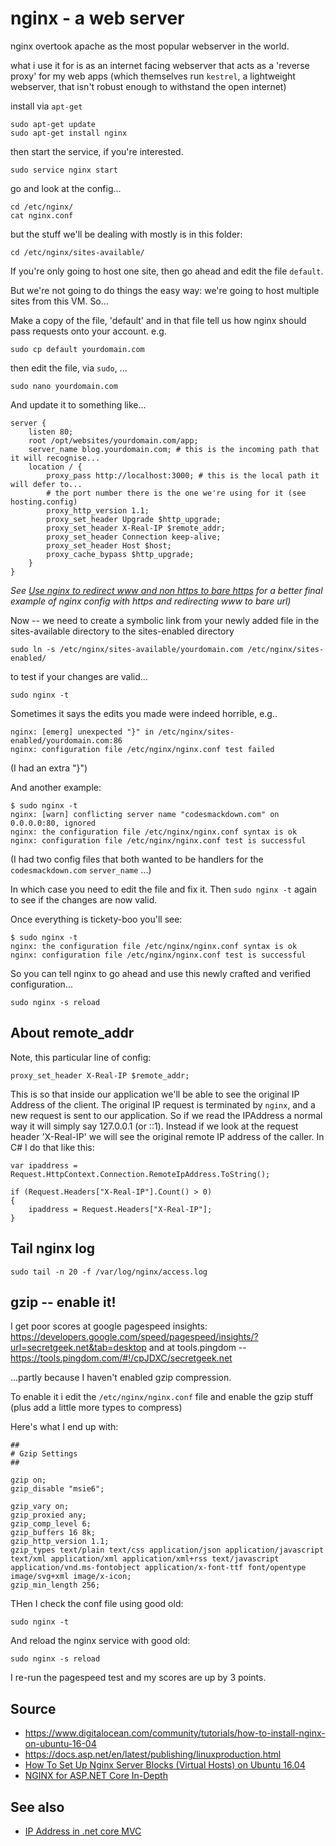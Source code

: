 # nginx - a web server

nginx overtook apache as the most popular webserver in the world.

what i use it for is as an internet facing webserver that acts as a 'reverse proxy' for my web apps (which themselves run `kestrel`, a lightweight webserver, that isn't robust enough to withstand the open internet)

install via `apt-get`

    sudo apt-get update
    sudo apt-get install nginx

then start the service, if you're interested.

    sudo service nginx start

go and look at the config...

    cd /etc/nginx/
    cat nginx.conf

but the stuff we'll be dealing with mostly is in this folder:

    cd /etc/nginx/sites-available/

If you're only going to host one site, then go ahead and edit the file `default`.

But we're not going to do things the easy way: we're going to host multiple sites from this VM. So...

Make a copy of the file, 'default' and in that file tell us how nginx should pass requests onto your account.
e.g.

    sudo cp default yourdomain.com

then edit the file, via `sudo`, ...

    sudo nano yourdomain.com


And update it to something like...

    server {
        listen 80;
        root /opt/websites/yourdomain.com/app;
        server_name blog.yourdomain.com; # this is the incoming path that it will recognise...
        location / {
            proxy_pass http://localhost:3000; # this is the local path it will defer to...
            # the port number there is the one we're using for it (see hosting.config)
            proxy_http_version 1.1;
            proxy_set_header Upgrade $http_upgrade;
            proxy_set_header X-Real-IP $remote_addr;
            proxy_set_header Connection keep-alive;
            proxy_set_header Host $host;
            proxy_cache_bypass $http_upgrade;
        }
    }

*See [Use nginx to redirect www and non https to bare https](redirect_www_https.md) for a better final example of nginx config with https and redirecting www to bare url)*


Now -- we need to create a symbolic link from your newly added file in the sites-available directory to the sites-enabled directory

    sudo ln -s /etc/nginx/sites-available/yourdomain.com /etc/nginx/sites-enabled/

to test if your changes are valid...

    sudo nginx -t

Sometimes it says the edits you made were indeed horrible, e.g..

    nginx: [emerg] unexpected "}" in /etc/nginx/sites-enabled/yourdomain.com:86
    nginx: configuration file /etc/nginx/nginx.conf test failed

(I had an extra "}")
	
And another example:

	$ sudo nginx -t
	nginx: [warn] conflicting server name "codesmackdown.com" on 0.0.0.0:80, ignored
	nginx: the configuration file /etc/nginx/nginx.conf syntax is ok
	nginx: configuration file /etc/nginx/nginx.conf test is successful	

(I had two config files that both wanted to be handlers for the `codesmackdown.com` `server_name` ...)	

In which case you need to edit the file and fix it. Then `sudo nginx -t` again to see if the changes are now valid.

Once everything is tickety-boo you'll see:

    $ sudo nginx -t
    nginx: the configuration file /etc/nginx/nginx.conf syntax is ok
    nginx: configuration file /etc/nginx/nginx.conf test is successful

So you can tell nginx to go ahead and use this newly crafted and verified configuration...

    sudo nginx -s reload


## About remote_addr

Note, this particular line of config:

    proxy_set_header X-Real-IP $remote_addr;

This is so that inside our application we'll be able to see the original IP Address of the client. The original IP request is terminated by `nginx`, and a new request is sent to our application. So if we read the IPAddress a normal way it will simply say 127.0.0.1 (or ::1). Instead if we look at the request header 'X-Real-IP' we will see the original remote IP address of the caller. In C# I do that like this:


    var ipaddress = Request.HttpContext.Connection.RemoteIpAddress.ToString();

    if (Request.Headers["X-Real-IP"].Count() > 0)
    {
        ipaddress = Request.Headers["X-Real-IP"];
    }



## Tail nginx log

    sudo tail -n 20 -f /var/log/nginx/access.log

## gzip -- enable it!

I get poor scores at google pagespeed insights: https://developers.google.com/speed/pagespeed/insights/?url=secretgeek.net&tab=desktop and at 
tools.pingdom -- https://tools.pingdom.com/#!/cpJDXC/secretgeek.net


...partly because I haven't enabled gzip compression.

To enable it i edit the `/etc/nginx/nginx.conf` file and enable the gzip stuff (plus add a little more types to compress)

Here's what I end up with:

	##
	# Gzip Settings
	##

	gzip on;
	gzip_disable "msie6";

	gzip_vary on;
	gzip_proxied any;
	gzip_comp_level 6;
	gzip_buffers 16 8k;
	gzip_http_version 1.1;
	gzip_types text/plain text/css application/json application/javascript text/xml application/xml application/xml+rss text/javascript application/vnd.ms-fontobject application/x-font-ttf font/opentype image/svg+xml image/x-icon;
	gzip_min_length 256;
	
THen I check the conf file using good old:

	sudo nginx -t
	
And reload the nginx service with good old:

	sudo nginx -s reload	

I re-run the pagespeed test and my scores are up by 3 points.
	
## Source

 * <https://www.digitalocean.com/community/tutorials/how-to-install-nginx-on-ubuntu-16-04>
 * <https://docs.asp.net/en/latest/publishing/linuxproduction.html>
 * [How To Set Up Nginx Server Blocks (Virtual Hosts) on Ubuntu 16.04](https://www.digitalocean.com/community/tutorials/how-to-set-up-nginx-server-blocks-virtual-hosts-on-ubuntu-16-04)
 * [NGINX for ASP.NET Core In-Depth](http://rehansaeed.com/nginx-asp-net-core-depth/)

## See also

 * [IP Address in .net core MVC](../.net_core_MVC/ip_address.md)
